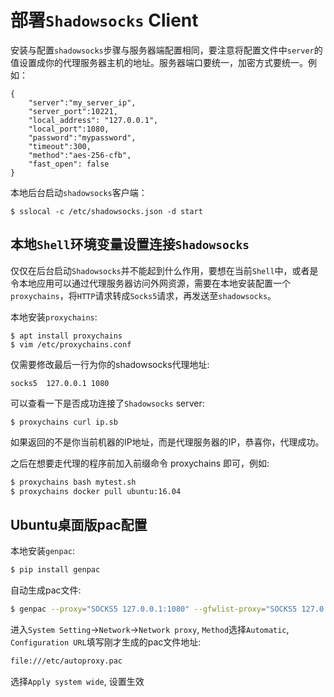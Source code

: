 # 部署`Shadowsocks` Client

安装与配置`shadowsocks`步骤与服务器端配置相同，要注意将配置文件中`server`的值设置成你的代理服务器主机的地址。服务器端口要统一，加密方式要统一。例如：

```
{
    "server":"my_server_ip",
    "server_port":10221,
    "local_address": "127.0.0.1",
    "local_port":1080,
    "password":"mypassword",
    "timeout":300,
    "method":"aes-256-cfb",
    "fast_open": false
}
```

本地后台启动`shadowsocks`客户端：

```shell
$ sslocal -c /etc/shadowsocks.json -d start
```

## 本地`Shell`环境变量设置连接`Shadowsocks`

仅仅在后台启动`Shadowsocks`并不能起到什么作用，要想在当前`Shell`中，或者是令本地应用可以通过代理服务器访问外网资源，需要在本地安装配置一个`proxychains`，将`HTTP`请求转成`Socks5`请求，再发送至`shadowsocks`。

本地安装`proxychains`:

```shell
$ apt install proxychains
$ vim /etc/proxychains.conf
```

仅需要修改最后一行为你的shadowsocks代理地址:

```shell
socks5 	127.0.0.1 1080
```

可以查看一下是否成功连接了`Shadowsocks` server:

```shell
$ proxychains curl ip.sb
```

如果返回的不是你当前机器的IP地址，而是代理服务器的IP，恭喜你，代理成功。

之后在想要走代理的程序前加入前缀命令 proxychains 即可，例如:

```bash
$ proxychains bash mytest.sh
$ proxychains docker pull ubuntu:16.04
```

## Ubuntu桌面版pac配置

本地安装`genpac`:

```bash
$ pip install genpac
```

自动生成pac文件:

```bash
$ genpac --proxy="SOCKS5 127.0.0.1:1080" --gfwlist-proxy="SOCKS5 127.0.0.1:1080" -o /etc/autoproxy.pac --gfwlist-url="https://raw.githubusercontent.com/gfwlist/gfwlist/master/gfwlist.txt"
```

进入`System Setting`->`Network`->`Network proxy`, `Method`选择`Automatic`, `Configuration URL`填写刚才生成的pac文件地址:

```bash
file:///etc/autoproxy.pac
```

选择`Apply system wide`, 设置生效